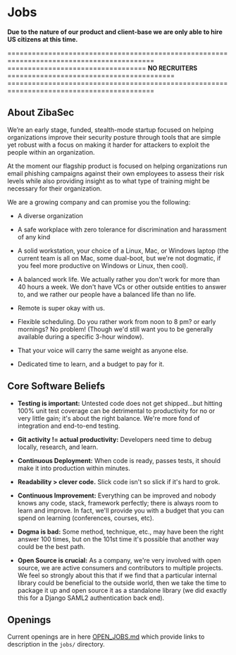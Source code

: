 # Jobs

**Due to the nature of our product and client-base we are only able to hire US citizens at this time.**

\==========================================================================================
\================================== **NO RECRUITERS** =========================================
\==========================================================================================

## About ZibaSec

We’re an early stage, funded, stealth-mode startup focused on helping organizations improve their security posture through tools that are simple yet robust with a focus on making it harder for attackers to exploit the people within an organization.

At the moment our flagship product is focused on helping organizations run email phishing campaigns against their own employees to assess their risk levels while also providing insight as to what type of training might be necessary for their organization. 

We are a growing company and can promise you the following:

* A diverse organization

* A safe workplace with zero tolerance for discrimination and harassment of any kind

* A solid workstation, your choice of a Linux, Mac, or Windows laptop (the current team is all on Mac, some dual-boot, but we're not dogmatic, if you feel more productive on Windows or Linux, then cool).

* A balanced work life. We actually rather you don't work for more than 40 hours a week. We don't have VCs or other outside entities to answer to, and we rather our people have a balanced life than no life.

* Remote is super okay with us.

* Flexible scheduling. Do you rather work from noon to 8 pm? or early mornings? No problem! (Though we'd still want you to be generally available during a specific 3-hour window).

* That your voice will carry the same weight as anyone else.

* Dedicated time to learn, and a budget to pay for it.

## Core Software Beliefs

* **Testing is important:** Untested code does not get shipped...but hitting 100% unit test coverage can be detrimental to productivity for no or very little gain; it's about the right balance. We're more fond of integration and end-to-end testing.

* **Git activity != actual productivity:** Developers need time to debug locally, research, and learn.

* **Continuous Deployment:** When code is ready, passes tests, it should make it into production within minutes.

* **Readability > clever code.** Slick code isn't so slick if it's hard to grok.

* **Continuous Improvement:** Everything can be improved and nobody knows any code, stack, framework perfectly; there is always room to learn and improve. In fact, we'll provide you with a budget that you can spend on learning (conferences, courses, etc).

* **Dogma is bad:** Some method, technique, etc., may have been the right answer 100 times, but on the 101st time it's possible that another way could be the best path.

* **Open Source is crucial:** As a company, we're very involved with open source, we are active consumers and contributors to multiple projects. We feel so strongly about this that if we find that a particular internal library could be beneficial to the outside world, then we take the time to package it up and open source it as a standalone library (we did exactly this for a Django SAML2 authentication back end).

## Openings

Current openings are in here [OPEN_JOBS.md](./OPEN_JOBS.md) which provide links to description in the `jobs/` directory.

